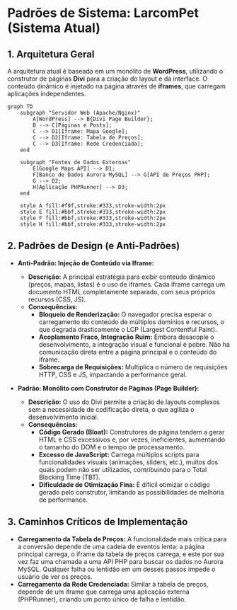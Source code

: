 # Padrões de Sistema: LarcomPet (Sistema Atual)

## 1. Arquitetura Geral

A arquitetura atual é baseada em um monólito de **WordPress**, utilizando o construtor de páginas **Divi** para a criação do layout e da interface. O conteúdo dinâmico é injetado na página através de **iframes**, que carregam aplicações independentes.

```mermaid
graph TD
    subgraph "Servidor Web (Apache/Nginx)"
        A[WordPress] --> B{Divi Page Builder};
        B --> C[Páginas e Posts];
        C --> D1[Iframe: Mapa Google];
        C --> D2[Iframe: Tabela de Preços];
        C --> D3[Iframe: Rede Credenciada];
    end

    subgraph "Fontes de Dados Externas"
        E[Google Maps API] --> D1;
        F[Banco de Dados Aurora MySQL] --> G[API de Preços PHP];
        G --> D2;
        H[Aplicação PHPRunner] --> D3;
    end

    style A fill:#f9f,stroke:#333,stroke-width:2px
    style E fill:#bbf,stroke:#333,stroke-width:2px
    style F fill:#bbf,stroke:#333,stroke-width:2px
    style H fill:#bbf,stroke:#333,stroke-width:2px
```

## 2. Padrões de Design (e Anti-Padrões)

*   **Anti-Padrão: Injeção de Conteúdo via Iframe:**
    *   **Descrição:** A principal estratégia para exibir conteúdo dinâmico (preços, mapas, listas) é o uso de iframes. Cada iframe carrega um documento HTML completamente separado, com seus próprios recursos (CSS, JS).
    *   **Consequências:**
        *   **Bloqueio de Renderização:** O navegador precisa esperar o carregamento do conteúdo de múltiplos domínios e recursos, o que degrada drasticamente o LCP (Largest Contentful Paint).
        *   **Acoplamento Fraco, Integração Ruim:** Embora desacople o desenvolvimento, a integração visual e funcional é pobre. Não há comunicação direta entre a página principal e o conteúdo do iframe.
        *   **Sobrecarga de Requisições:** Multiplica o número de requisições HTTP, CSS e JS, impactando a performance geral.

*   **Padrão: Monólito com Construtor de Páginas (Page Builder):**
    *   **Descrição:** O uso do Divi permite a criação de layouts complexos sem a necessidade de codificação direta, o que agiliza o desenvolvimento inicial.
    *   **Consequências:**
        *   **Código Gerado (Bloat):** Construtores de página tendem a gerar HTML e CSS excessivos e, por vezes, ineficientes, aumentando o tamanho do DOM e o tempo de processamento.
        *   **Excesso de JavaScript:** Carrega múltiplos scripts para funcionalidades visuais (animações, sliders, etc.), muitos dos quais podem não ser utilizados, contribuindo para o Total Blocking Time (TBT).
        *   **Dificuldade de Otimização Fina:** É difícil otimizar o código gerado pelo construtor, limitando as possibilidades de melhoria de performance.

## 3. Caminhos Críticos de Implementação

*   **Carregamento da Tabela de Preços:** A funcionalidade mais crítica para a conversão depende de uma cadeia de eventos lenta: a página principal carrega, o iframe da tabela de preços carrega, e este por sua vez faz uma chamada a uma API PHP para buscar os dados no Aurora MySQL. Qualquer falha ou lentidão em um desses passos impede o usuário de ver os preços.
*   **Carregamento da Rede Credenciada:** Similar à tabela de preços, depende de um iframe que carrega uma aplicação externa (PHPRunner), criando um ponto único de falha e lentidão.
